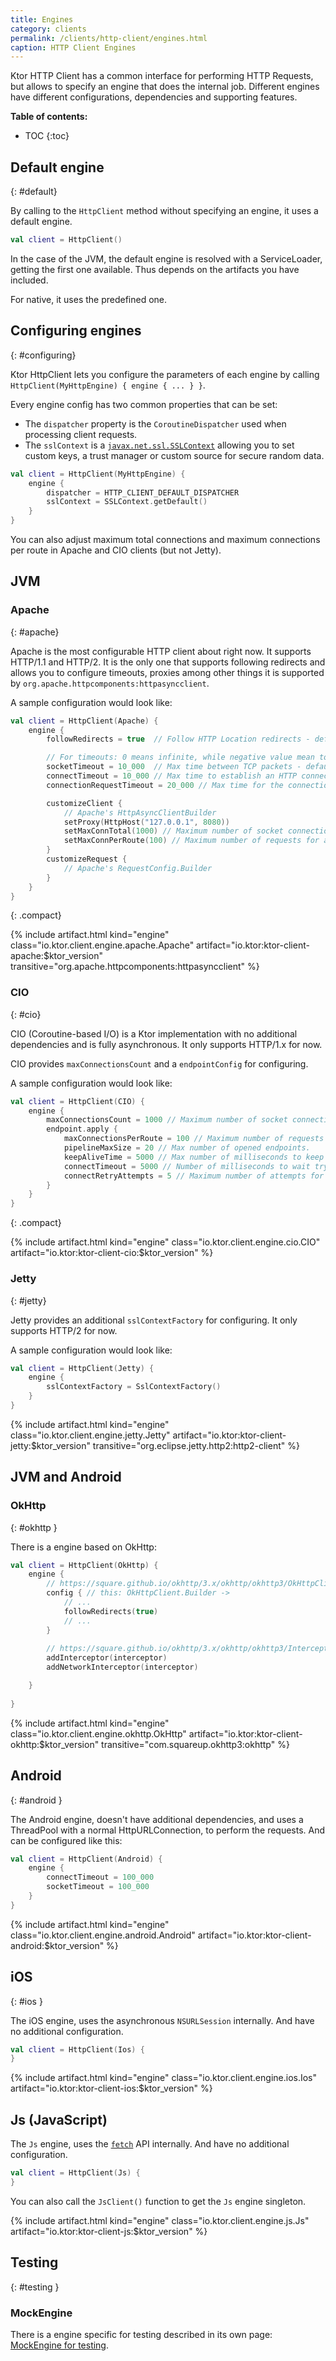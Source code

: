 ```yaml
---
title: Engines
category: clients
permalink: /clients/http-client/engines.html
caption: HTTP Client Engines 
---
```


Ktor HTTP Client has a common interface for performing HTTP Requests,
but allows to specify an engine that does the internal job.
Different engines have different configurations, dependencies and supporting features.

**Table of contents:**

* TOC
{:toc}

## Default engine
{: #default}

By calling to the `HttpClient` method without specifying an engine, it uses a default engine.

```kotlin
val client = HttpClient()
```

In the case of the JVM, the default engine is resolved with a ServiceLoader, getting the first one available.
Thus depends on the artifacts you have included.

For native, it uses the predefined one.

## Configuring engines
{: #configuring}

Ktor HttpClient lets you configure the parameters of each engine by calling `HttpClient(MyHttpEngine) { engine { ... } }`.

Every engine config has two common properties that can be set:

* The `dispatcher` property is the `CoroutineDispatcher` used when processing client requests.
* The `sslContext` is a [`javax.net.ssl.SSLContext`](https://docs.oracle.com/javase/7/docs/api/javax/net/ssl/SSLContext.html)
allowing you to set custom keys, a trust manager or custom source for secure random data.

```kotlin
val client = HttpClient(MyHttpEngine) {
    engine {
        dispatcher = HTTP_CLIENT_DEFAULT_DISPATCHER
        sslContext = SSLContext.getDefault()
    }
}
```

You can also adjust maximum total connections and maximum connections
per route in Apache and CIO clients (but not Jetty).

## JVM

### Apache
{: #apache}

Apache is the most configurable HTTP client about right now. It supports HTTP/1.1 and HTTP/2.
It is the only one that supports following redirects and allows you to configure timeouts,
proxies among other things it is supported by `org.apache.httpcomponents:httpasyncclient`.

A sample configuration would look like:

```kotlin
val client = HttpClient(Apache) {
    engine {
        followRedirects = true  // Follow HTTP Location redirects - default false. It uses the default number of redirects defined by Apache's HttpClient that is 50.

        // For timeouts: 0 means infinite, while negative value mean to use the system's default value
        socketTimeout = 10_000  // Max time between TCP packets - default 10 seconds
        connectTimeout = 10_000 // Max time to establish an HTTP connection - default 10 seconds
        connectionRequestTimeout = 20_000 // Max time for the connection manager to start a request - 20 seconds

        customizeClient {
            // Apache's HttpAsyncClientBuilder
            setProxy(HttpHost("127.0.0.1", 8080))
            setMaxConnTotal(1000) // Maximum number of socket connections.
            setMaxConnPerRoute(100) // Maximum number of requests for a specific endpoint route.
        }
        customizeRequest {
            // Apache's RequestConfig.Builder
        }
    }
}
```
{: .compact}


{% include artifact.html kind="engine" class="io.ktor.client.engine.apache.Apache" artifact="io.ktor:ktor-client-apache:$ktor_version" transitive="org.apache.httpcomponents:httpasyncclient" %}

### CIO
{: #cio}

CIO (Coroutine-based I/O) is a Ktor implementation with no additional dependencies and is fully asynchronous.
It only supports HTTP/1.x for now.

CIO provides `maxConnectionsCount` and a `endpointConfig` for configuring.

A sample configuration would look like:

```kotlin
val client = HttpClient(CIO) {
    engine {
        maxConnectionsCount = 1000 // Maximum number of socket connections.
        endpoint.apply {
            maxConnectionsPerRoute = 100 // Maximum number of requests for a specific endpoint route.
            pipelineMaxSize = 20 // Max number of opened endpoints.
            keepAliveTime = 5000 // Max number of milliseconds to keep each connection alive.
            connectTimeout = 5000 // Number of milliseconds to wait trying to connect to the server.
            connectRetryAttempts = 5 // Maximum number of attempts for retrying a connection.
        }
    }
}
```
{: .compact}

{% include artifact.html kind="engine" class="io.ktor.client.engine.cio.CIO" artifact="io.ktor:ktor-client-cio:$ktor_version" %}

### Jetty
{: #jetty}

Jetty provides an additional `sslContextFactory` for configuring. It only supports HTTP/2 for now.

A sample configuration would look like:

```kotlin
val client = HttpClient(Jetty) {
    engine {
        sslContextFactory = SslContextFactory()
    }
}
```

{% include artifact.html kind="engine" class="io.ktor.client.engine.jetty.Jetty" artifact="io.ktor:ktor-client-jetty:$ktor_version" transitive="org.eclipse.jetty.http2:http2-client" %}

## JVM and Android

### OkHttp
{: #okhttp }

There is a engine based on OkHttp:

```kotlin
val client = HttpClient(OkHttp) {
    engine {
        // https://square.github.io/okhttp/3.x/okhttp/okhttp3/OkHttpClient.Builder.html
        config { // this: OkHttpClient.Builder ->
            // ...
            followRedirects(true)
            // ...
        }    
        
        // https://square.github.io/okhttp/3.x/okhttp/okhttp3/Interceptor.html
        addInterceptor(interceptor)
        addNetworkInterceptor(interceptor)

    }
    
}
```

{% include artifact.html kind="engine" class="io.ktor.client.engine.okhttp.OkHttp" artifact="io.ktor:ktor-client-okhttp:$ktor_version" transitive="com.squareup.okhttp3:okhttp" %}

## Android
{: #android }

The Android engine, doesn't have additional dependencies, and uses a ThreadPool with a normal HttpURLConnection,
to perform the requests. And can be configured like this:

```kotlin
val client = HttpClient(Android) {
    engine {
        connectTimeout = 100_000
        socketTimeout = 100_000
    }
}
```

{% include artifact.html kind="engine" class="io.ktor.client.engine.android.Android" artifact="io.ktor:ktor-client-android:$ktor_version" %}

## iOS
{: #ios }

The iOS engine, uses the asynchronous `NSURLSession` internally. And have no additional configuration.

```kotlin
val client = HttpClient(Ios) {
}
```

{% include artifact.html kind="engine" class="io.ktor.client.engine.ios.Ios" artifact="io.ktor:ktor-client-ios:$ktor_version" %}

## Js (JavaScript)

The `Js` engine, uses the [`fetch`](https://developer.mozilla.org/en-US/docs/Web/API/Fetch_API) API internally. And have no additional configuration.

```kotlin
val client = HttpClient(Js) {
}
```

You can also call the `JsClient()` function to get the `Js` engine singleton.

{% include artifact.html kind="engine" class="io.ktor.client.engine.js.Js" artifact="io.ktor:ktor-client-js:$ktor_version" %}

## Testing
{: #testing }

### MockEngine

There is a engine specific for testing described in its own page: [MockEngine for testing](/clients/http-client/testing.html).
